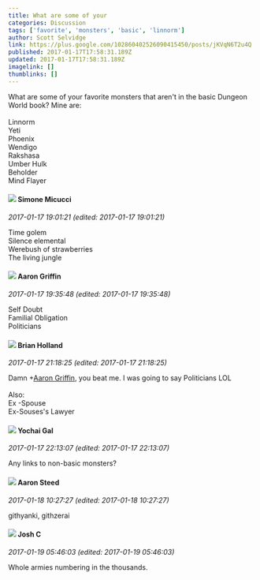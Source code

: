 ```yaml
---
title: What are some of your
categories: Discussion
tags: ['favorite', 'monsters', 'basic', 'linnorm']
author: Scott Selvidge
link: https://plus.google.com/102860402526090415450/posts/jKVqN6T2u4Q
published: 2017-01-17T17:58:31.189Z
updated: 2017-01-17T17:58:31.189Z
imagelink: []
thumblinks: []
---
```


What are some of your favorite monsters that aren&#39;t in the basic Dungeon World book? Mine are:<br /><br />Linnorm<br />Yeti<br />Phoenix<br />Wendigo<br />Rakshasa<br />Umber Hulk<br />Beholder<br />Mind Flayer
<div id='comment z12yz5njooqycj0jx04cgfd4yx2egpiinck'>
  <h4><img src='{{site.baseurl}}//images/avatars/101456219798191255548_photo.jpg'> Simone Micucci</h4>
      <p><cite>2017-01-17 19:01:21 (edited: 2017-01-17 19:01:21)</cite></p>
        <p>Time golem<br />Silence elemental<br />Werebush of strawberries<br />The living jungle</p>
</div>
        

<div id='comment z12yz5njooqycj0jx04cgfd4yx2egpiinck'>
  <h4><img src='{{site.baseurl}}//images/avatars/103667855585775066713_photo.jpg'> Aaron Griffin</h4>
      <p><cite>2017-01-17 19:35:48 (edited: 2017-01-17 19:35:48)</cite></p>
        <p>Self Doubt<br />Familial Obligation<br />Politicians</p>
</div>
        

<div id='comment z12yz5njooqycj0jx04cgfd4yx2egpiinck'>
  <h4><img src='{{site.baseurl}}//images/avatars/101824580455031797035_photo.jpg'> Brian Holland</h4>
      <p><cite>2017-01-17 21:18:25 (edited: 2017-01-17 21:18:25)</cite></p>
        <p>Damn <span class="proflinkWrapper"><span class="proflinkPrefix">+</span><a class="proflink" href="https://plus.google.com/103667855585775066713" oid="103667855585775066713">Aaron Griffin</a></span>, you beat me. I was going to say Politicians LOL<br /><br />Also:<br />Ex -Spouse<br />Ex-Souses&#39;s Lawyer</p>
</div>
        

<div id='comment z12yz5njooqycj0jx04cgfd4yx2egpiinck'>
  <h4><img src='{{site.baseurl}}//images/avatars/116013665970125878211_photo.jpg'> Yochai Gal</h4>
      <p><cite>2017-01-17 22:13:07 (edited: 2017-01-17 22:13:07)</cite></p>
        <p>Any links to non-basic monsters?</p>
</div>
        

<div id='comment z12yz5njooqycj0jx04cgfd4yx2egpiinck'>
  <h4><img src='{{site.baseurl}}//images/avatars/113695994285246574007_photo.jpg'> Aaron Steed</h4>
      <p><cite>2017-01-18 10:27:27 (edited: 2017-01-18 10:27:27)</cite></p>
        <p>githyanki, githzerai</p>
</div>
        

<div id='comment z12yz5njooqycj0jx04cgfd4yx2egpiinck'>
  <h4><img src='{{site.baseurl}}//images/avatars/116622548736322802895_photo.jpg'> Josh C</h4>
      <p><cite>2017-01-19 05:46:03 (edited: 2017-01-19 05:46:03)</cite></p>
        <p>Whole armies numbering in the thousands.</p>
</div>
        